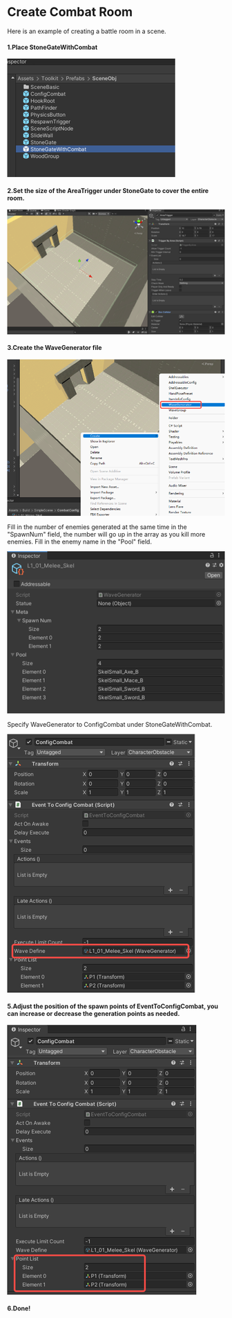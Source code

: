 # Create Combat Room

Here is an example of creating a battle room in a scene.



#### 1.Place StoneGateWithCombat

![](2.create-a-combat-room/place.png)



#### 2.Set the size of the AreaTrigger under StoneGate to cover the entire room.

![](2.create-a-combat-room/settrigger.png)



#### 3.Create the WaveGenerator file

![](2.create-a-combat-room/wavegenerator.png)

Fill in the number of enemies generated at the same time in the "SpawnNum" field, the number will go up in the array as you kill more enemies. Fill in the enemy name in the "Pool" field.

![](2.create-a-combat-room/fillwavegenerator.png)

Specify WaveGenerator to ConfigCombat under StoneGateWithCombat.

![](2.create-a-combat-room/configcombat.png)



#### 5.Adjust the position of the spawn points of EventToConfigCombat, you can increase or decrease the generation points as needed.

![](2.create-a-combat-room/pointlist.png)





#### 6.Done!